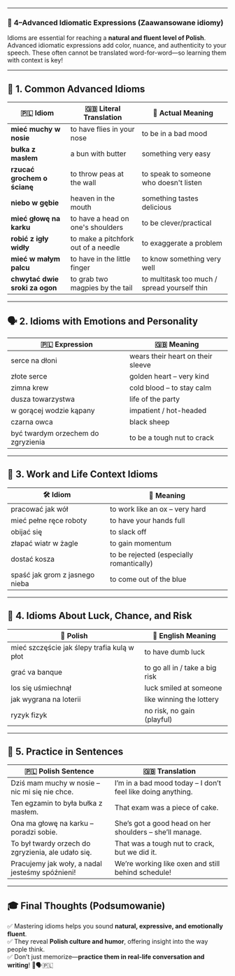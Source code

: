 
---
### 📌 **4–Advanced Idiomatic Expressions (Zaawansowane idiomy)**

Idioms are essential for reaching a **natural and fluent level of Polish**. Advanced idiomatic expressions add color, nuance, and authenticity to your speech. These often cannot be translated word-for-word—so learning them with context is key!

---

## 🧠 **1. Common Advanced Idioms**

|🇵🇱 **Idiom**|🇬🇧 **Literal Translation**|💬 **Actual Meaning**|
|---|---|---|
|**mieć muchy w nosie**|to have flies in your nose|to be in a bad mood|
|**bułka z masłem**|a bun with butter|something very easy|
|**rzucać grochem o ścianę**|to throw peas at the wall|to speak to someone who doesn't listen|
|**niebo w gębie**|heaven in the mouth|something tastes delicious|
|**mieć głowę na karku**|to have a head on one's shoulders|to be clever/practical|
|**robić z igły widły**|to make a pitchfork out of a needle|to exaggerate a problem|
|**mieć w małym palcu**|to have in the little finger|to know something very well|
|**chwytać dwie sroki za ogon**|to grab two magpies by the tail|to multitask too much / spread yourself thin|

---

## 🗣️ **2. Idioms with Emotions and Personality**

|🇵🇱 **Expression**|🇬🇧 **Meaning**|
|---|---|
|serce na dłoni|wears their heart on their sleeve|
|złote serce|golden heart – very kind|
|zimna krew|cold blood – to stay calm|
|dusza towarzystwa|life of the party|
|w gorącej wodzie kąpany|impatient / hot-headed|
|czarna owca|black sheep|
|być twardym orzechem do zgryzienia|to be a tough nut to crack|

---

## 💼 **3. Work and Life Context Idioms**

|🛠️ **Idiom**|🧠 **Meaning**|
|---|---|
|pracować jak wół|to work like an ox – very hard|
|mieć pełne ręce roboty|to have your hands full|
|obijać się|to slack off|
|złapać wiatr w żagle|to gain momentum|
|dostać kosza|to be rejected (especially romantically)|
|spaść jak grom z jasnego nieba|to come out of the blue|

---

## 🎯 **4. Idioms About Luck, Chance, and Risk**

|🎲 **Polish**|🧭 **English Meaning**|
|---|---|
|mieć szczęście jak ślepy trafia kulą w płot|to have dumb luck|
|grać va banque|to go all in / take a big risk|
|los się uśmiechnął|luck smiled at someone|
|jak wygrana na loterii|like winning the lottery|
|ryzyk fizyk|no risk, no gain (playful)|

---

## 🧩 **5. Practice in Sentences**

|🇵🇱 **Polish Sentence**|🇬🇧 **Translation**|
|---|---|
|Dziś mam muchy w nosie – nic mi się nie chce.|I’m in a bad mood today – I don’t feel like doing anything.|
|Ten egzamin to była bułka z masłem.|That exam was a piece of cake.|
|Ona ma głowę na karku – poradzi sobie.|She’s got a good head on her shoulders – she’ll manage.|
|To był twardy orzech do zgryzienia, ale udało się.|That was a tough nut to crack, but we did it.|
|Pracujemy jak woły, a nadal jesteśmy spóźnieni!|We’re working like oxen and still behind schedule!|

---

## 🎓 **Final Thoughts (Podsumowanie)**

✅ Mastering idioms helps you sound **natural, expressive, and emotionally fluent**.  
✅ They reveal **Polish culture and humor**, offering insight into the way people think.  
✅ Don’t just memorize—**practice them in real-life conversation and writing**! 🧠🗣️🇵🇱